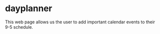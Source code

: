 # dayplanner
This web page allows us the user to add important calendar events to their 9-5 schedule. 
